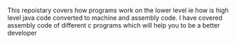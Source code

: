 This repoistary covers how programs work on the lower level ie how is high level java code converted to machine and assembly code. I have covered assembly code of different c programs which will help you to be a better developer
